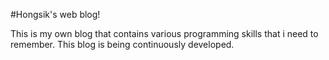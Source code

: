 #Hongsik's web blog!

This is my own blog that contains various programming skills that i need to remember.
This blog is being continuously developed.
